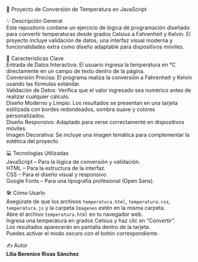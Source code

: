 🚀 Proyecto de Conversión de Temperatura en JavaScript

✨ Descripción General  
Este repositorio contiene un ejercicio de lógica de programación diseñado para convertir temperaturas desde grados Celsius a Fahrenheit y Kelvin. El proyecto incluye validación de datos, una interfaz visual moderna y funcionalidades extra como diseño adaptable para dispositivos móviles.

🌟 Características Clave  
Entrada de Datos Interactiva: El usuario ingresa la temperatura en °C directamente en un campo de texto dentro de la página.  
Conversión Precisa: El programa realiza la conversión a Fahrenheit y Kelvin usando las fórmulas estándar.  
Validación de Datos: Verifica que el valor ingresado sea numérico antes de realizar cualquier cálculo.  
Diseño Moderno y Limpio: Los resultados se presentan en una tarjeta estilizada con bordes redondeados, sombra suave y colores personalizados.  
Diseño Responsivo: Adaptado para verse correctamente en dispositivos móviles.  
Imagen Decorativa: Se incluye una imagen temática para complementar la estética del proyecto.

💻 Tecnologías Utilizadas  
JavaScript – Para la lógica de conversión y validación.  
HTML – Para la estructura de la interfaz.  
CSS – Para el diseño visual y responsivo.  
Google Fonts – Para una tipografía profesional (Open Sans).

🛠️ Cómo Usarlo  
Asegúrate de que los archivos `temperatura.html`, `temperatura.css`, `temperatura.js` y la carpeta `Imagenes` estén en la misma carpeta.  
Abre el archivo `temperatura.html` en tu navegador web.  
Ingresa una temperatura en grados Celsius y haz clic en “Convertir”.  
Los resultados aparecerán en pantalla dentro de la tarjeta.  
Puedes activar el modo oscuro con el botón correspondiente.

✍️ Autor  
**Lilia Berenice Rivas Sánchez**
